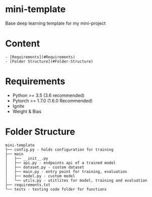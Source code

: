 # mini-template

Base deep learning template for my mini-project

# Content
    - [Requirements](#Requirements)
    - [Folder Structure](#Folder-Structure)

# Requirements
- Python >= 3.5 (3.6 recommended)
- Pytorch >= 1.7.0 (1.6.0 Recommended)
- Ignite
- Weight & Bias

# Folder Structure
```
mini-template
├── config.py - holds configuration for training
├── main
│   ├── __init__.py
│   ├── api.py - endpoints api of a trained model
│   ├── dataset.py - custom dataset
│   ├── main.py - entry point for training, evaluation
│   ├── model.py - custom model
│   └── utils.py - utitlites for model, training and evaluation
├── requirements.txt
└── tests - testing code folder for functions
```